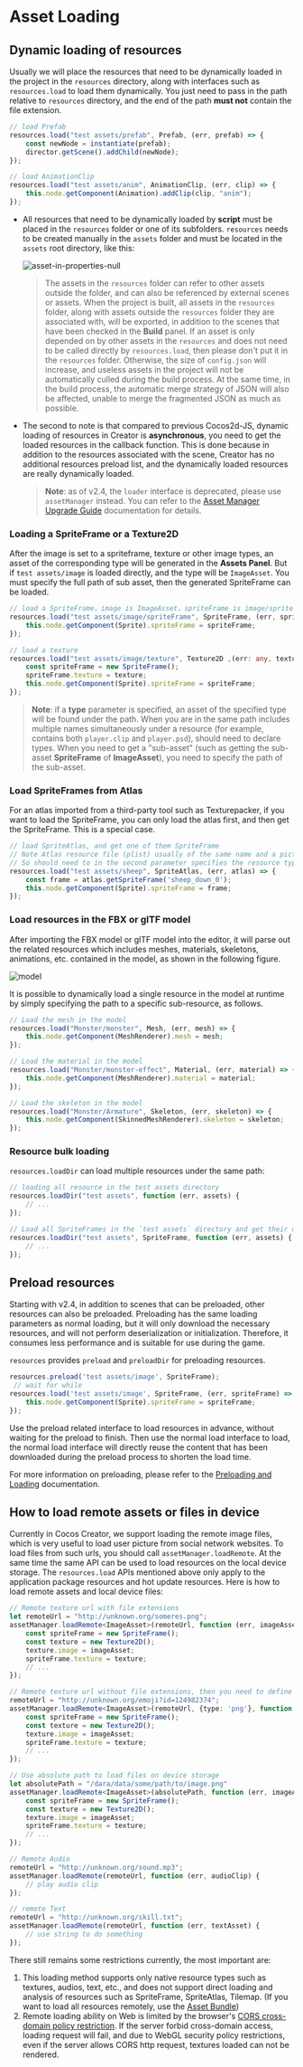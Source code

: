 # Asset Loading

## Dynamic loading of resources

Usually we will place the resources that need to be dynamically loaded in the project in the `resources` directory, along with interfaces such as `resources.load` to load them dynamically. You just need to pass in the path relative to `resources` directory, and the end of the path **must not** contain the file extension.

```typescript
// load Prefab
resources.load("test assets/prefab", Prefab, (err, prefab) => {
    const newNode = instantiate(prefab);
    director.getScene().addChild(newNode);
});

// load AnimationClip
resources.load("test assets/anim", AnimationClip, (err, clip) => {
    this.node.getComponent(Animation).addClip(clip, "anim");
});
```

- All resources that need to be dynamically loaded by **script** must be placed in the `resources` folder or one of its subfolders. `resources` needs to be created manually in the `assets` folder and must be located in the `assets` root directory, like this:

  ![asset-in-properties-null](load-assets/resources-file-tree.png)

  > The assets in the `resources` folder can refer to other assets outside the folder, and can also be referenced by external scenes or assets. When the project is built, all assets in the `resources` folder, along with assets outside the `resources` folder they are associated with, will be exported, in addition to the scenes that have been checked in the **Build** panel.
  > If an asset is only depended on by other assets in the `resources` and does not need to be called directly by `resources.load`, then please don't put it in the `resources` folder. Otherwise, the size of `config.json` will increase, and useless assets in the project will not be automatically culled during the build process. At the same time, in the build process, the automatic merge strategy of JSON will also be affected, unable to merge the fragmented JSON as much as possible.

- The second to note is that compared to previous Cocos2d-JS, dynamic loading of resources in Creator is **asynchronous**, you need to get the loaded resources in the callback function. This is done because in addition to the resources associated with the scene, Creator has no additional resources preload list, and the dynamically loaded resources are really dynamically loaded.

  > **Note**: as of v2.4, the `loader` interface is deprecated, please use `assetManager` instead. You can refer to the [Asset Manager Upgrade Guide](asset-manager-upgrade-guide.md) documentation for details.

### Loading a SpriteFrame or a Texture2D

After the image is set to a spriteframe, texture or other image types, an asset of the corresponding type will be generated in the **Assets Panel**. But if `test assets/image` is loaded directly, and the type will be `ImageAsset`. You must specify the full path of sub asset, then the generated SpriteFrame can be loaded.

```typescript
// load a SpriteFrame，image is ImageAsset，spriteFrame is image/spriteFrame, texture is image/texture
resources.load("test assets/image/spriteFrame", SpriteFrame, (err, spriteFrame) => {
    this.node.getComponent(Sprite).spriteFrame = spriteFrame;
});
```

```typescript
// load a texture
resources.load("test assets/image/texture", Texture2D ,(err: any, texture: Texture2D) => {
    const spriteFrame = new SpriteFrame();
    spriteFrame.texture = texture;
    this.node.getComponent(Sprite).spriteFrame = spriteFrame;
});
```

> **Note**: if a __type__ parameter is specified, an asset of the specified type will be found under the path. When you are in the same path includes multiple names simultaneously under a resource (for example, contains both `player.clip` and `player.psd`), should need to declare types. When you need to get a "sub-asset" (such as getting the sub-asset __SpriteFrame__ of __ImageAsset__), you need to specify the path of the sub-asset.

### Load SpriteFrames from Atlas

For an atlas imported from a third-party tool such as Texturepacker, if you want to load the SpriteFrame, you can only load the atlas first, and then get the SpriteFrame. This is a special case.

```typescript
// load SpriteAtlas, and get one of them SpriteFrame
// Note Atlas resource file (plist) usually of the same name and a picture file (PNG) placed in a directory,
// So should need to in the second parameter specifies the resource type.
resources.load("test assets/sheep", SpriteAtlas, (err, atlas) => {
    const frame = atlas.getSpriteFrame('sheep_down_0');
    this.node.getComponent(Sprite).spriteFrame = frame;
});
```

### Load resources in the FBX or glTF model

After importing the FBX model or glTF model into the editor, it will parse out the related resources which includes meshes, materials, skeletons, animations, etc. contained in the model, as shown in the following figure.

![model](./load-assets/model.png)

It is possible to dynamically load a single resource in the model at runtime by simply specifying the path to a specific sub-resource, as follows.

```typescript
// Load the mesh in the model
resources.load("Monster/monster", Mesh, (err, mesh) => {
    this.node.getComponent(MeshRenderer).mesh = mesh;
});

// Load the material in the model
resources.load("Monster/monster-effect", Material, (err, material) => {
    this.node.getComponent(MeshRenderer).material = material;
});

// Load the skeleton in the model
resources.load("Monster/Armature", Skeleton, (err, skeleton) => {
    this.node.getComponent(SkinnedMeshRenderer).skeleton = skeleton;
});
```

### Resource bulk loading

`resources.loadDir` can load multiple resources under the same path:

```ts
// loading all resource in the test assets directory
resources.loadDir("test assets", function (err, assets) {
    // ...
});

// Load all SpriteFrames in the `test assets` directory and get their urls
resources.loadDir("test assets", SpriteFrame, function (err, assets) {
    // ...
});
```

## Preload resources

Starting with v2.4, in addition to scenes that can be preloaded, other resources can also be preloaded. Preloading has the same loading parameters as normal loading, but it will only download the necessary resources, and will not perform deserialization or initialization. Therefore, it consumes less performance and is suitable for use during the game.

`resources` provides `preload` and `preloadDir` for preloading resources.

```typescript
resources.preload('test assets/image', SpriteFrame);
 // wait for while
resources.load('test assets/image', SpriteFrame, (err, spriteFrame) => {
    this.node.getComponent(Sprite).spriteFrame = spriteFrame;
});
```

Use the preload related interface to load resources in advance, without waiting for the preload to finish. Then use the normal load interface to load, the normal load interface will directly reuse the content that has been downloaded during the preload process to shorten the load time.

For more information on preloading, please refer to the [Preloading and Loading](preload-load.md) documentation.

## How to load remote assets or files in device

Currently in Cocos Creator, we support loading the remote image files, which is very useful to load user picture from social network websites. To load files from such urls, you should call `assetManager.loadRemote`. At the same time the same API can be used to load resources on the local device storage. The `resources.load` APIs mentioned above only apply to the application package resources and hot update resources. Here is how to load remote assets and local
device files:

```typescript
// Remote texture url with file extensions
let remoteUrl = "http://unknown.org/someres.png";
assetManager.loadRemote<ImageAsset>(remoteUrl, function (err, imageAsset) {
    const spriteFrame = new SpriteFrame();
    const texture = new Texture2D();
    texture.image = imageAsset;
    spriteFrame.texture = texture;
    // ...
});

// Remote texture url without file extensions, then you need to define the file type explicitly
remoteUrl = "http://unknown.org/emoji?id=124982374";
assetManager.loadRemote<ImageAsset>(remoteUrl, {type: 'png'}, function (err, imageAsset) {
    const spriteFrame = new SpriteFrame();
    const texture = new Texture2D();
    texture.image = imageAsset;
    spriteFrame.texture = texture;
    // ...
});

// Use absolute path to load files on device storage
let absolutePath = "/dara/data/some/path/to/image.png"
assetManager.loadRemote<ImageAsset>(absolutePath, function (err, imageAsset) {
    const spriteFrame = new SpriteFrame();
    const texture = new Texture2D();
    texture.image = imageAsset;
    spriteFrame.texture = texture;
    // ...
});

// Remote Audio
remoteUrl = "http://unknown.org/sound.mp3";
assetManager.loadRemote(remoteUrl, function (err, audioClip) {
    // play audio clip
});

// remote Text
remoteUrl = "http://unknown.org/skill.txt";
assetManager.loadRemote(remoteUrl, function (err, textAsset) {
    // use string to do something
});
```

There still remains some restrictions currently, the most important are:

1. This loading method supports only native resource types such as textures, audios, text, etc., and does not support direct loading and analysis of resources such as SpriteFrame, SpriteAtlas, Tilemap. (If you want to load all resources remotely, use the [Asset Bundle](bundle.md))
2. Remote loading ability on Web is limited by the browser's [CORS cross-domain policy restriction](https://developer.mozilla.org/en-US/docs/Web/HTTP/Access_control_CORS). If the server forbid cross-domain access, loading request will fail, and due to WebGL security policy restrictions, even if the server allows CORS http request, textures loaded can not be rendered.

